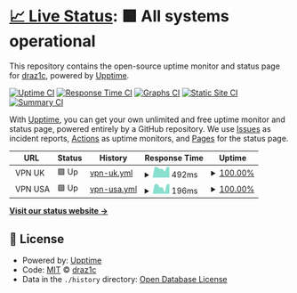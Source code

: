 # [📈 Live Status](https://draz1c.github.io/uptime): <!--live status--> **🟩 All systems operational**

This repository contains the open-source uptime monitor and status page for [draz1c](https://draz1c.github.io/uptime), powered by [Upptime](https://github.com/upptime/upptime).

[![Uptime CI](https://github.com/draz1c/uptime/workflows/Uptime%20CI/badge.svg)](https://github.com/draz1c/uptime/actions?query=workflow%3A%22Uptime+CI%22)
[![Response Time CI](https://github.com/draz1c/uptime/workflows/Response%20Time%20CI/badge.svg)](https://github.com/draz1c/uptime/actions?query=workflow%3A%22Response+Time+CI%22)
[![Graphs CI](https://github.com/draz1c/uptime/workflows/Graphs%20CI/badge.svg)](https://github.com/draz1c/uptime/actions?query=workflow%3A%22Graphs+CI%22)
[![Static Site CI](https://github.com/draz1c/uptime/workflows/Static%20Site%20CI/badge.svg)](https://github.com/draz1c/uptime/actions?query=workflow%3A%22Static+Site+CI%22)
[![Summary CI](https://github.com/draz1c/uptime/workflows/Summary%20CI/badge.svg)](https://github.com/draz1c/uptime/actions?query=workflow%3A%22Summary+CI%22)

With [Upptime](https://upptime.js.org), you can get your own unlimited and free uptime monitor and status page, powered entirely by a GitHub repository. We use [Issues](https://github.com/draz1c/uptime/issues) as incident reports, [Actions](https://github.com/draz1c/uptime/actions) as uptime monitors, and [Pages](https://draz1c.github.io/uptime) for the status page.

<!--start: status pages-->
<!-- This summary is generated by Upptime (https://github.com/upptime/upptime) -->
<!-- Do not edit this manually, your changes will be overwritten -->
<!-- prettier-ignore -->
| URL | Status | History | Response Time | Uptime |
| --- | ------ | ------- | ------------- | ------ |
| <img alt="" src="https://favicons.githubusercontent.com/null" height="13"> VPN UK | 🟩 Up | [vpn-uk.yml](https://github.com/draz1c/uptime/commits/HEAD/history/vpn-uk.yml) | <details><summary><img alt="Response time graph" src="./graphs/vpn-uk/response-time-week.png" height="20"> 492ms</summary><br><a href="https://draz1c.github.io/uptime/history/vpn-uk"><img alt="Response time 495" src="https://img.shields.io/endpoint?url=https%3A%2F%2Fraw.githubusercontent.com%2Fdraz1c%2Fuptime%2FHEAD%2Fapi%2Fvpn-uk%2Fresponse-time.json"></a><br><a href="https://draz1c.github.io/uptime/history/vpn-uk"><img alt="24-hour response time 556" src="https://img.shields.io/endpoint?url=https%3A%2F%2Fraw.githubusercontent.com%2Fdraz1c%2Fuptime%2FHEAD%2Fapi%2Fvpn-uk%2Fresponse-time-day.json"></a><br><a href="https://draz1c.github.io/uptime/history/vpn-uk"><img alt="7-day response time 492" src="https://img.shields.io/endpoint?url=https%3A%2F%2Fraw.githubusercontent.com%2Fdraz1c%2Fuptime%2FHEAD%2Fapi%2Fvpn-uk%2Fresponse-time-week.json"></a><br><a href="https://draz1c.github.io/uptime/history/vpn-uk"><img alt="30-day response time 488" src="https://img.shields.io/endpoint?url=https%3A%2F%2Fraw.githubusercontent.com%2Fdraz1c%2Fuptime%2FHEAD%2Fapi%2Fvpn-uk%2Fresponse-time-month.json"></a><br><a href="https://draz1c.github.io/uptime/history/vpn-uk"><img alt="1-year response time 495" src="https://img.shields.io/endpoint?url=https%3A%2F%2Fraw.githubusercontent.com%2Fdraz1c%2Fuptime%2FHEAD%2Fapi%2Fvpn-uk%2Fresponse-time-year.json"></a></details> | <details><summary><a href="https://draz1c.github.io/uptime/history/vpn-uk">100.00%</a></summary><a href="https://draz1c.github.io/uptime/history/vpn-uk"><img alt="All-time uptime 100.00%" src="https://img.shields.io/endpoint?url=https%3A%2F%2Fraw.githubusercontent.com%2Fdraz1c%2Fuptime%2FHEAD%2Fapi%2Fvpn-uk%2Fuptime.json"></a><br><a href="https://draz1c.github.io/uptime/history/vpn-uk"><img alt="24-hour uptime 100.00%" src="https://img.shields.io/endpoint?url=https%3A%2F%2Fraw.githubusercontent.com%2Fdraz1c%2Fuptime%2FHEAD%2Fapi%2Fvpn-uk%2Fuptime-day.json"></a><br><a href="https://draz1c.github.io/uptime/history/vpn-uk"><img alt="7-day uptime 100.00%" src="https://img.shields.io/endpoint?url=https%3A%2F%2Fraw.githubusercontent.com%2Fdraz1c%2Fuptime%2FHEAD%2Fapi%2Fvpn-uk%2Fuptime-week.json"></a><br><a href="https://draz1c.github.io/uptime/history/vpn-uk"><img alt="30-day uptime 100.00%" src="https://img.shields.io/endpoint?url=https%3A%2F%2Fraw.githubusercontent.com%2Fdraz1c%2Fuptime%2FHEAD%2Fapi%2Fvpn-uk%2Fuptime-month.json"></a><br><a href="https://draz1c.github.io/uptime/history/vpn-uk"><img alt="1-year uptime 100.00%" src="https://img.shields.io/endpoint?url=https%3A%2F%2Fraw.githubusercontent.com%2Fdraz1c%2Fuptime%2FHEAD%2Fapi%2Fvpn-uk%2Fuptime-year.json"></a></details>
| <img alt="" src="https://favicons.githubusercontent.com/null" height="13"> VPN USA | 🟩 Up | [vpn-usa.yml](https://github.com/draz1c/uptime/commits/HEAD/history/vpn-usa.yml) | <details><summary><img alt="Response time graph" src="./graphs/vpn-usa/response-time-week.png" height="20"> 196ms</summary><br><a href="https://draz1c.github.io/uptime/history/vpn-usa"><img alt="Response time 211" src="https://img.shields.io/endpoint?url=https%3A%2F%2Fraw.githubusercontent.com%2Fdraz1c%2Fuptime%2FHEAD%2Fapi%2Fvpn-usa%2Fresponse-time.json"></a><br><a href="https://draz1c.github.io/uptime/history/vpn-usa"><img alt="24-hour response time 254" src="https://img.shields.io/endpoint?url=https%3A%2F%2Fraw.githubusercontent.com%2Fdraz1c%2Fuptime%2FHEAD%2Fapi%2Fvpn-usa%2Fresponse-time-day.json"></a><br><a href="https://draz1c.github.io/uptime/history/vpn-usa"><img alt="7-day response time 196" src="https://img.shields.io/endpoint?url=https%3A%2F%2Fraw.githubusercontent.com%2Fdraz1c%2Fuptime%2FHEAD%2Fapi%2Fvpn-usa%2Fresponse-time-week.json"></a><br><a href="https://draz1c.github.io/uptime/history/vpn-usa"><img alt="30-day response time 220" src="https://img.shields.io/endpoint?url=https%3A%2F%2Fraw.githubusercontent.com%2Fdraz1c%2Fuptime%2FHEAD%2Fapi%2Fvpn-usa%2Fresponse-time-month.json"></a><br><a href="https://draz1c.github.io/uptime/history/vpn-usa"><img alt="1-year response time 211" src="https://img.shields.io/endpoint?url=https%3A%2F%2Fraw.githubusercontent.com%2Fdraz1c%2Fuptime%2FHEAD%2Fapi%2Fvpn-usa%2Fresponse-time-year.json"></a></details> | <details><summary><a href="https://draz1c.github.io/uptime/history/vpn-usa">100.00%</a></summary><a href="https://draz1c.github.io/uptime/history/vpn-usa"><img alt="All-time uptime 100.00%" src="https://img.shields.io/endpoint?url=https%3A%2F%2Fraw.githubusercontent.com%2Fdraz1c%2Fuptime%2FHEAD%2Fapi%2Fvpn-usa%2Fuptime.json"></a><br><a href="https://draz1c.github.io/uptime/history/vpn-usa"><img alt="24-hour uptime 100.00%" src="https://img.shields.io/endpoint?url=https%3A%2F%2Fraw.githubusercontent.com%2Fdraz1c%2Fuptime%2FHEAD%2Fapi%2Fvpn-usa%2Fuptime-day.json"></a><br><a href="https://draz1c.github.io/uptime/history/vpn-usa"><img alt="7-day uptime 100.00%" src="https://img.shields.io/endpoint?url=https%3A%2F%2Fraw.githubusercontent.com%2Fdraz1c%2Fuptime%2FHEAD%2Fapi%2Fvpn-usa%2Fuptime-week.json"></a><br><a href="https://draz1c.github.io/uptime/history/vpn-usa"><img alt="30-day uptime 100.00%" src="https://img.shields.io/endpoint?url=https%3A%2F%2Fraw.githubusercontent.com%2Fdraz1c%2Fuptime%2FHEAD%2Fapi%2Fvpn-usa%2Fuptime-month.json"></a><br><a href="https://draz1c.github.io/uptime/history/vpn-usa"><img alt="1-year uptime 100.00%" src="https://img.shields.io/endpoint?url=https%3A%2F%2Fraw.githubusercontent.com%2Fdraz1c%2Fuptime%2FHEAD%2Fapi%2Fvpn-usa%2Fuptime-year.json"></a></details>

<!--end: status pages-->

[**Visit our status website →**](https://draz1c.github.io/uptime)

## 📄 License

- Powered by: [Upptime](https://github.com/upptime/upptime)
- Code: [MIT](./LICENSE) © [draz1c](https://draz1c.github.io/uptime)
- Data in the `./history` directory: [Open Database License](https://opendatacommons.org/licenses/odbl/1-0/)
